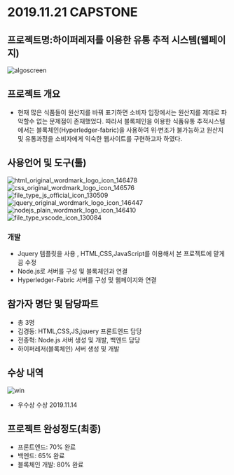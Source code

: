 # 2019.11.21 CAPSTONE
## 프로젝트명:하이퍼레저를 이용한 유통 추적 시스템(웹페이지)

![algoscreen](https://user-images.githubusercontent.com/48907339/99373472-c95f3500-2904-11eb-845a-c092307bb75a.png)

## 프로젝트 개요
- 현재 많은 식품들이 원산지를 바꿔 표기하면 소비자 입장에서는 원산지를 제대로 파악할수 없는 문제점이 존재했었다. 따라서 블록체인을 이용한 식품유통 추적시스템에서는 블록체인(Hyperledger-fabric)을 사용하여 위·변조가 불가능하고 원산지 및 유통과정을 소비자에게 익숙한 웹사이트를 구현하고자 하였다.

## 사용언어 및 도구(툴)
![html_original_wordmark_logo_icon_146478](https://user-images.githubusercontent.com/48907339/101194205-049d8a00-36a1-11eb-8fa9-498a9603d45b.png)![css_original_wordmark_logo_icon_146576](https://user-images.githubusercontent.com/48907339/101194211-06ffe400-36a1-11eb-8615-0a3d352bd73c.png)![file_type_js_official_icon_130509](https://user-images.githubusercontent.com/48907339/101194729-b6d55180-36a1-11eb-88b0-f3c91df05e55.png)![jquery_original_wordmark_logo_icon_146447](https://user-images.githubusercontent.com/48907339/101198550-fa7e8a00-36a6-11eb-8e6d-cbbf88792b99.png)![nodejs_plain_wordmark_logo_icon_146410](https://user-images.githubusercontent.com/48907339/101194757-c05eb980-36a1-11eb-8f4e-0c571ab197f0.png)![file_type_vscode_icon_130084](https://user-images.githubusercontent.com/48907339/101195939-770f6980-36a3-11eb-9056-6369e19696ff.png)

### 개발
- Jquery 템플릿을 사용 , HTML,CSS,JavaScript를 이용해서 본 프로젝트에 맡게끔 수정
- Node.js로 서버를 구성 및 블록체인과 연결
- Hyperledger-Fabric 서버를 구성 및 웹페이지와 연결

## 참가자 명단 및 담당파트
- 총 3명
- 김경동: HTML,CSS,JS,jquery 프론트엔드 담당
- 전종혁: Node.js 서버 생성 및 개발, 백엔드 담당
- 하이퍼레저(블록체인) 서버 생성 및 개발

## 수상 내역

![win](https://user-images.githubusercontent.com/48907339/99374379-ddeffd00-2905-11eb-8eb5-fd0b4a91abf9.jpg)

- 우수상 수상 2019.11.14


## 프로젝트 완성정도(최종)

- 프론트엔드: 70% 완료
- 백엔드: 65% 완료
- 블록체인 개발: 80% 완료
